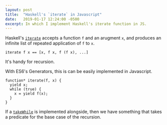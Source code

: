 ```yaml
---
layout: post
title:  "Haskell's `iterate` in Javascript"
date:   2019-01-17 12:24:00 -0500
excerpt: In which I implement Haskell's iterate function in JS.
---
```


Haskell's [`iterate`](https://hackage.haskell.org/package/base-4.12.0.0/docs/Prelude.html#v:iterate) accepts a function `f` and an arugment `x`, and produces an infinite list of repeated application of `f` to `x`.

```
iterate f x == [x, f x, f (f x), ...]
```

It's handy for recursion.

With ES6's Generators, this is can be easily implemented in Javascript.

```
function* iterate(f, x) {
  yield x;
  while (true) {
    x = yield f(x);
  }
}
```

If a [`takeWhile`](https://hackage.haskell.org/package/base-4.12.0.0/docs/Prelude.html#v:takeWhile) is implemented alongside, then we have something that takes a predicate for the base case of the recursion.
